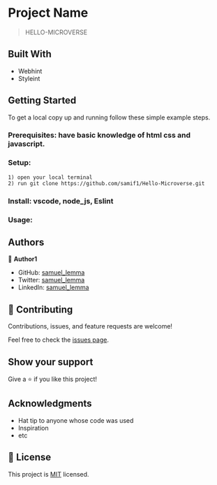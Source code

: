 # Project Name

> HELLO-MICROVERSE


## Built With

- Webhint
- Styleint

## Getting Started

To get a local copy up and running follow these simple example steps.

### Prerequisites: have basic knowledge of html css and javascript.

### Setup: 
    1) open your local terminal
    2) run git clone https://github.com/samif1/Hello-Microverse.git

### Install: vscode, node_js, Eslint

### Usage: 



## Authors

👤 **Author1**

- GitHub: [samuel_lemma](https://github.com/sam2if)
- Twitter: [samuel_lemma](https://twitter.com/samuellemma3733)
- LinkedIn: [samuel_lemma](https://www.linkedin.com/in/samuel-lemma-7479b1214/)

## 🤝 Contributing

Contributions, issues, and feature requests are welcome!

Feel free to check the [issues page](../../issues/).

## Show your support

Give a ⭐️ if you like this project!

## Acknowledgments

- Hat tip to anyone whose code was used
- Inspiration
- etc

## 📝 License

This project is [MIT](./LICENSE) licensed.